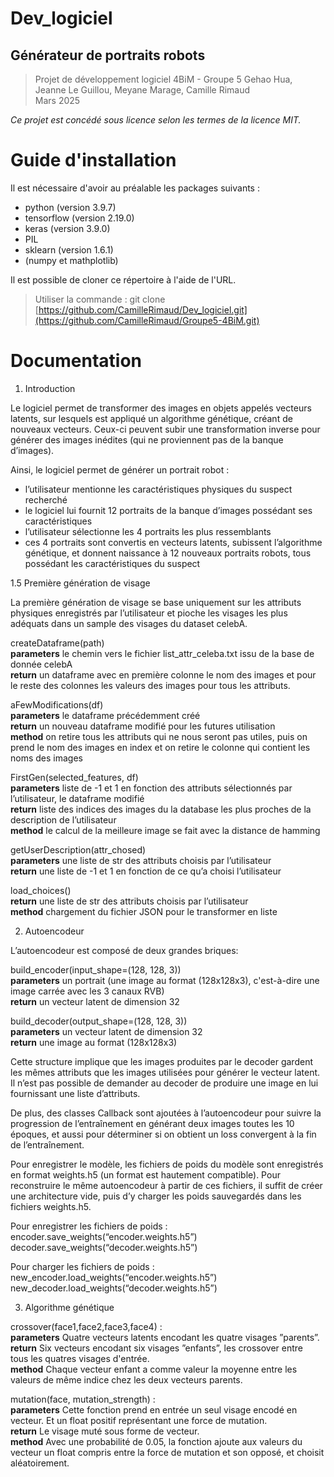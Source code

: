 # Dev_logiciel
## Générateur de portraits robots
>Projet de développement logiciel 4BiM - Groupe 5
>Gehao Hua, Jeanne Le Guillou, Meyane Marage, Camille Rimaud  
>Mars 2025

_Ce projet est concédé sous licence selon les termes de la licence MIT._

# Guide d'installation
Il est nécessaire d'avoir au préalable les packages suivants :
* python (version 3.9.7)
* tensorflow (version 2.19.0)
* keras (version 3.9.0)
* PIL
* sklearn (version 1.6.1)
* (numpy et mathplotlib)

Il est possible de cloner ce répertoire à l'aide de l'URL.
>Utiliser la commande : git clone [https://github.com/CamilleRimaud/Dev_logiciel.git](https://github.com/CamilleRimaud/Groupe5-4BiM.git)

# Documentation  
1. Introduction

Le logiciel permet de transformer des images en objets appelés vecteurs latents, sur lesquels est appliqué un algorithme génétique, créant de nouveaux vecteurs. Ceux-ci peuvent subir une transformation inverse pour générer des images inédites (qui ne proviennent pas de la banque d’images).

Ainsi, le logiciel permet de générer un portrait robot : 

- l’utilisateur mentionne les caractéristiques physiques du suspect recherché  
- le logiciel lui fournit 12 portraits de la banque d’images possédant ses caractéristiques  
- l’utilisateur sélectionne les 4 portraits les plus ressemblants  
- ces 4 portraits sont convertis en vecteurs latents, subissent l’algorithme génétique, et donnent naissance à 12 nouveaux portraits robots, tous possédant les caractéristiques du suspect 

1.5 Première génération de visage

La première génération de visage se base uniquement sur les attributs physiques enregistrés par l’utilisateur et pioche les visages les plus adéquats dans un sample des visages du dataset celebA.

createDataframe(path)  
**parameters** le chemin vers le fichier list\_attr\_celeba.txt issu de la base de donnée celebA  
**return** un dataframe avec en première colonne le nom des images et pour le reste des colonnes les valeurs des images pour tous les attributs.

aFewModifications(df)  
**parameters** le dataframe précédemment créé  
**return** un nouveau dataframe modifié pour les futures utilisation  
**method** on retire tous les attributs qui ne nous seront pas utiles, puis on prend le nom des images en index et on retire le colonne qui contient les noms des images

FirstGen(selected\_features, df)  
**parameters** liste de \-1 et 1 en fonction des attributs sélectionnés par l’utilisateur, le dataframe modifié  
**return** liste des indices des images du la database les plus proches de la description de l’utilisateur  
**method** le calcul de la meilleure image se fait avec la distance de hamming

getUserDescription(attr\_chosed)  
**parameters** une liste de str des attributs choisis par l’utilisateur  
**return** une liste de \-1 et 1 en fonction de ce qu’a choisi l’utilisateur

load\_choices()  
**return** une liste de str des attributs choisis par l’utilisateur  
**method** chargement du fichier JSON pour le transformer en liste

2.  Autoencodeur

L’autoencodeur est composé de deux grandes briques:

build\_encoder(input\_shape=(128, 128, 3))  
**parameters** un portrait (une image au format (128x128x3), c'est-à-dire une image carrée avec les 3 canaux RVB)   
**return** un vecteur latent de dimension 32

build\_decoder(output\_shape=(128, 128, 3))  
**parameters** un vecteur latent de dimension 32  
**return** une image au format (128x128x3)

Cette structure implique que les images produites par le decoder gardent les mêmes attributs que les images utilisées pour générer le vecteur latent. Il n’est pas possible de demander au decoder de produire une image en lui fournissant une liste d’attributs.

De plus, des classes Callback sont ajoutées à l’autoencodeur pour suivre la progression de l’entraînement en générant deux images toutes les 10 époques, et aussi pour déterminer si on obtient un loss convergent à la fin de l’entraînement. 

Pour enregistrer le modèle, les fichiers de poids du modèle sont enregistrés en format weights.h5 (un format est hautement compatible). Pour reconstruire le même autoencodeur à partir de ces fichiers, il suffit de créer une architecture vide, puis d’y charger les poids sauvegardés dans les fichiers weights.h5. 

Pour enregistrer les fichiers de poids :   
encoder.save\_weights(“encoder.weights.h5”)  
decoder.save\_weights(“decoder.weights.h5”)

Pour charger les fichiers de poids :   
new\_encoder.load\_weights(“encoder.weights.h5”)  
new\_decoder.load\_weights(“decoder.weights.h5”)

3. Algorithme génétique

crossover(face1,face2,face3,face4) :  
**parameters** Quatre vecteurs latents encodant les quatre visages ”parents”.  
**return** Six vecteurs encodant six visages ”enfants”, les crossover entre  
tous les quatres visages d'entrée.  
**method** Chaque vecteur enfant a comme valeur la moyenne entre les valeurs de même indice chez les deux vecteurs parents.

mutation(face, mutation\_strength) :  
**parameters** Cette fonction prend en entrée un seul visage encodé en vecteur. Et un float positif représentant une force de mutation.  
**return** Le visage muté sous forme de vecteur.  
**method** Avec une probabilité de 0.05, la fonction ajoute aux valeurs du vecteur un float compris entre la force de mutation et son opposé, et choisit aléatoirement.  
